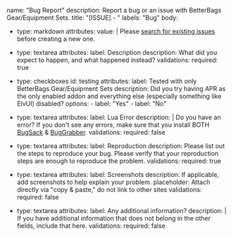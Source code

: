 name: "Bug Report"
description: Report a bug or an issue with BetterBags Gear/Equipment Sets.
title: "[ISSUE] - "
labels: "Bug"
body:
  - type: markdown
    attributes:
      value: |
        Please [search for existing issues](https://github.com/Rycia/BetterBags-Gear-Equipment-Sets/issues) before creating a new one.

  - type: textarea
    attributes:
      label: Description
      description: What did you expect to happen, and what happened instead?
    validations:
      required: true

  - type: checkboxes
    id: testing
    attributes:
      label: Tested with only BetterBags Gear/Equipment Sets
      description: Did you try having APR as the only enabled addon and everything else (especially something like ElvUI) disabled?
      options:
        - label: "Yes"
        - label: "No"

  - type: textarea
    attributes:
      label: Lua Error
      description: |
        Do you have an error? If you don't see any errors, make sure that you install BOTH [BugSack](https://www.curseforge.com/wow/addons/bugsack) & [BugGrabber](https://www.curseforge.com/wow/addons/bug-grabber).
    validations:
      required: false

  - type: textarea
    attributes:
      label: Reproduction
      description: Please list out the steps to reproduce your bug. Please verify that your reproduction steps are enough to reproduce the problem.
    validations:
      required: true

  - type: textarea
    attributes:
      label: Screenshots
      description: If applicable, add screenshots to help explain your problem.
      placeholder: Attach directly via "copy & paste," do not link to other sites
    validations:
      required: false

  - type: textarea
    attributes:
      label: Any additional information?
      description: |
        If you have additional information that does not belong in the other fields, include that here.
    validations:
      required: false
